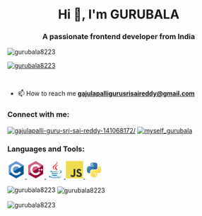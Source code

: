 <h1 align="center">Hi 👋, I'm GURUBALA</h1>
<h3 align="center">A passionate frontend developer from India</h3>

<p align="left"> <img src="https://komarev.com/ghpvc/?username=gurubala8223&label=Profile%20views&color=0e75b6&style=flat" alt="gurubala8223" /> </p>

<p align="left"> <a href="https://github.com/ryo-ma/github-profile-trophy"><img src="https://github-profile-trophy.vercel.app/?username=gurubala8223" alt="gurubala8223" /></a> </p>

<p align="left"> <a href="https://twitter.com/" target="blank"><img src="https://img.shields.io/twitter/follow/?logo=twitter&style=for-the-badge" alt="" /></a> </p>

- 📫 How to reach me **gajulapalligurusrisaireddy@gmail.com**

<h3 align="left">Connect with me:</h3>
<p align="left">
<a href="https://linkedin.com/in/gajulapalli-guru-sri-sai-reddy-141068172/" target="blank"><img align="center" src="https://raw.githubusercontent.com/rahuldkjain/github-profile-readme-generator/master/src/images/icons/Social/linked-in-alt.svg" alt="gajulapalli-guru-sri-sai-reddy-141068172/" height="30" width="40" /></a>
<a href="https://instagram.com/myself_gurubala" target="blank"><img align="center" src="https://raw.githubusercontent.com/rahuldkjain/github-profile-readme-generator/master/src/images/icons/Social/instagram.svg" alt="myself_gurubala" height="30" width="40" /></a>
</p>

<h3 align="left">Languages and Tools:</h3>
<p align="left"> <a href="https://www.cprogramming.com/" target="_blank"> <img src="https://raw.githubusercontent.com/devicons/devicon/master/icons/c/c-original.svg" alt="c" width="40" height="40"/> </a> <a href="https://www.w3schools.com/cpp/" target="_blank"> <img src="https://raw.githubusercontent.com/devicons/devicon/master/icons/cplusplus/cplusplus-original.svg" alt="cplusplus" width="40" height="40"/> </a> <a href="https://www.java.com" target="_blank"> <img src="https://raw.githubusercontent.com/devicons/devicon/master/icons/java/java-original.svg" alt="java" width="40" height="40"/> </a> <a href="https://developer.mozilla.org/en-US/docs/Web/JavaScript" target="_blank"> <img src="https://raw.githubusercontent.com/devicons/devicon/master/icons/javascript/javascript-original.svg" alt="javascript" width="40" height="40"/> </a> <a href="https://www.python.org" target="_blank"> <img src="https://raw.githubusercontent.com/devicons/devicon/master/icons/python/python-original.svg" alt="python" width="40" height="40"/> </a> </p>

<p><img align="left" src="https://github-readme-stats.vercel.app/api/top-langs?username=gurubala8223&show_icons=true&locale=en&layout=compact" alt="gurubala8223" /></p>

<p>&nbsp;<img align="center" src="https://github-readme-stats.vercel.app/api?username=gurubala8223&show_icons=true&locale=en" alt="gurubala8223" /></p>

<p><img align="center" src="https://github-readme-streak-stats.herokuapp.com/?user=gurubala8223&" alt="gurubala8223" /></p>
